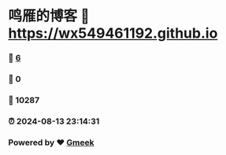 # 鸣雁的博客 :link: https://wx549461192.github.io 
### :page_facing_up: [6](https://wx549461192.github.io/tag.html) 
### :speech_balloon: 0 
### :hibiscus: 10287 
### :alarm_clock: 2024-08-13 23:14:31 
### Powered by :heart: [Gmeek](https://github.com/Meekdai/Gmeek)

